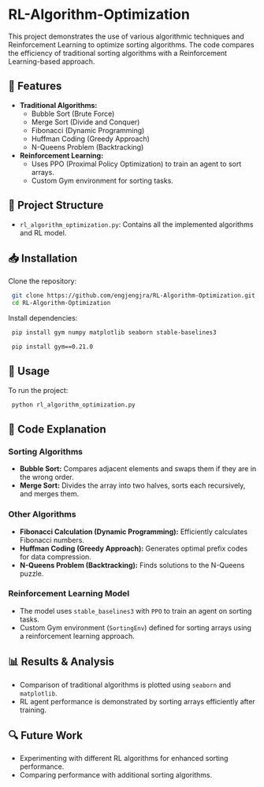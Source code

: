 # RL-Algorithm-Optimization

This project demonstrates the use of various algorithmic techniques and Reinforcement Learning to optimize sorting algorithms. The code compares the efficiency of traditional sorting algorithms with a Reinforcement Learning-based approach.

## 📌 Features
- **Traditional Algorithms:**
  - Bubble Sort (Brute Force)
  - Merge Sort (Divide and Conquer)
  - Fibonacci (Dynamic Programming)
  - Huffman Coding (Greedy Approach)
  - N-Queens Problem (Backtracking)
- **Reinforcement Learning:**
  - Uses PPO (Proximal Policy Optimization) to train an agent to sort arrays.
  - Custom Gym environment for sorting tasks.

## 📂 Project Structure
- `rl_algorithm_optimization.py`: Contains all the implemented algorithms and RL model.

## 📥 Installation
Clone the repository:
```bash
 git clone https://github.com/engjengjra/RL-Algorithm-Optimization.git
 cd RL-Algorithm-Optimization
```

Install dependencies:
```bash
 pip install gym numpy matplotlib seaborn stable-baselines3
```
```bash
 pip install gym==0.21.0
```

## 🚀 Usage
To run the project:
```bash
 python rl_algorithm_optimization.py
```

## 📖 Code Explanation
### Sorting Algorithms
- **Bubble Sort:** Compares adjacent elements and swaps them if they are in the wrong order.
- **Merge Sort:** Divides the array into two halves, sorts each recursively, and merges them.

### Other Algorithms
- **Fibonacci Calculation (Dynamic Programming):** Efficiently calculates Fibonacci numbers.
- **Huffman Coding (Greedy Approach):** Generates optimal prefix codes for data compression.
- **N-Queens Problem (Backtracking):** Finds solutions to the N-Queens puzzle.

### Reinforcement Learning Model
- The model uses `stable_baselines3` with `PPO` to train an agent on sorting tasks.
- Custom Gym environment (`SortingEnv`) defined for sorting arrays using a reinforcement learning approach.

## 📊 Results & Analysis
- Comparison of traditional algorithms is plotted using `seaborn` and `matplotlib`.
- RL agent performance is demonstrated by sorting arrays efficiently after training.

## 🔍 Future Work
- Experimenting with different RL algorithms for enhanced sorting performance.
- Comparing performance with additional sorting algorithms.


